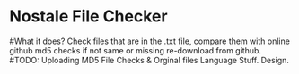 # Nostale File Checker
#What it does?
Check files that are in the .txt file, compare them with online github md5 checks if not same or missing re-download from github.
#TODO: 
Uploading MD5 File Checks & Orginal files
Language Stuff.
Design.